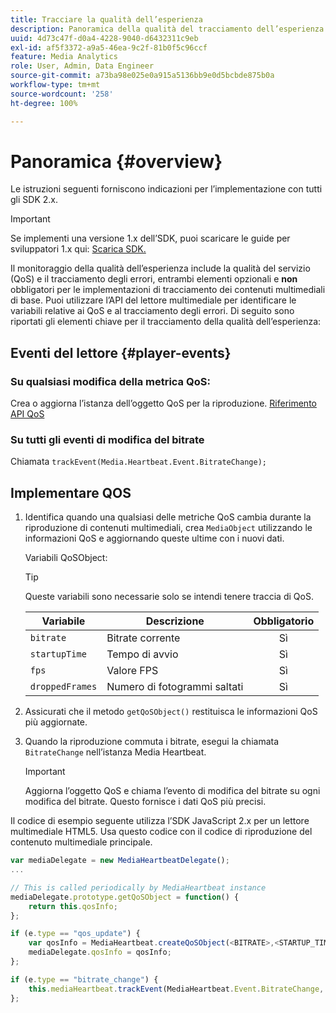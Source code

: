```yaml
---
title: Tracciare la qualità dell’esperienza
description: Panoramica della qualità del tracciamento dell’esperienza (QoE, QoS) tramite Media SDK.
uuid: 4d73c47f-d0a4-4228-9040-d6432311c9eb
exl-id: af5f3372-a9a5-46ea-9c2f-81b0f5c96ccf
feature: Media Analytics
role: User, Admin, Data Engineer
source-git-commit: a73ba98e025e0a915a5136bb9e0d5bcbde875b0a
workflow-type: tm+mt
source-wordcount: '258'
ht-degree: 100%

---
```


# Panoramica {#overview}

Le istruzioni seguenti forniscono indicazioni per l’implementazione con tutti gli SDK 2.x.

>[!IMPORTANT]
>
>Se implementi una versione 1.x dell’SDK, puoi scaricare le guide per sviluppatori 1.x qui: [Scarica SDK.](/help/getting-started/download-sdks.md)

Il monitoraggio della qualità dell’esperienza include la qualità del servizio (QoS) e il tracciamento degli errori, entrambi elementi opzionali e **non** obbligatori per le implementazioni di tracciamento dei contenuti multimediali di base. Puoi utilizzare l’API del lettore multimediale per identificare le variabili relative ai QoS e al tracciamento degli errori. Di seguito sono riportati gli elementi chiave per il tracciamento della qualità dell’esperienza:

## Eventi del lettore {#player-events}

### Su qualsiasi modifica della metrica QoS:

Crea o aggiorna l’istanza dell’oggetto QoS per la riproduzione. [Riferimento API QoS](https://adobe-marketing-cloud.github.io/media-sdks/reference/javascript/MediaHeartbeat.html#.createQoSObject)

### Su tutti gli eventi di modifica del bitrate

Chiamata `trackEvent(Media.Heartbeat.Event.BitrateChange);`

## Implementare QOS

1. Identifica quando una qualsiasi delle metriche QoS cambia durante la riproduzione di contenuti multimediali, crea `MediaObject` utilizzando le informazioni QoS e aggiornando queste ultime con i nuovi dati.

   Variabili QoSObject:

   >[!TIP]
   >
   >Queste variabili sono necessarie solo se intendi tenere traccia di QoS.

   | Variabile | Descrizione | Obbligatorio |
   | --- | --- | :---: |
   | `bitrate` | Bitrate corrente | Sì |
   | `startupTime` | Tempo di avvio | Sì |
   | `fps` | Valore FPS | Sì |
   | `droppedFrames` | Numero di fotogrammi saltati | Sì |

1. Assicurati che il metodo `getQoSObject()` restituisca le informazioni QoS più aggiornate.
1. Quando la riproduzione commuta i bitrate, esegui la chiamata `BitrateChange` nell’istanza Media Heartbeat.

   >[!IMPORTANT]
   >
   >Aggiorna l’oggetto QoS e chiama l’evento di modifica del bitrate su ogni modifica del bitrate. Questo fornisce i dati QoS più precisi.

Il codice di esempio seguente utilizza l’SDK JavaScript 2.x per un lettore multimediale HTML5. Usa questo codice con il codice di riproduzione del contenuto multimediale principale.

```js
var mediaDelegate = new MediaHeartbeatDelegate();
...  

// This is called periodically by MediaHeartbeat instance
mediaDelegate.prototype.getQoSObject = function() {
    return this.qosInfo;
};

if (e.type == "qos_update") {
    var qosInfo = MediaHeartbeat.createQoSObject(<BITRATE>,<STARTUP_TIME>,<FPS>,<DROPPED_FRAMES>);
    mediaDelegate.qosInfo = qosInfo;
};

if (e.type == "bitrate_change") {
    this.mediaHeartbeat.trackEvent(MediaHeartbeat.Event.BitrateChange, qosObject);
};
```
